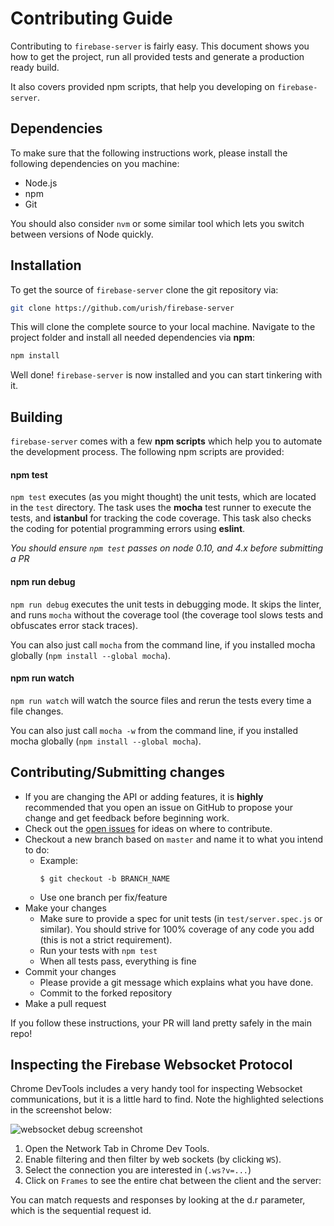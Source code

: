 # Contributing Guide

Contributing to `firebase-server` is fairly easy. This document shows you how to
get the project, run all provided tests and generate a production ready build.

It also covers provided npm scripts, that help you developing on `firebase-server`.

## Dependencies

To make sure that the following instructions work, please install the following dependencies
on you machine:

- Node.js
- npm
- Git

You should also consider `nvm` or some similar tool which lets you switch between versions of Node quickly.

## Installation

To get the source of `firebase-server` clone the git repository via:

```sh
git clone https://github.com/urish/firebase-server
```

This will clone the complete source to your local machine. Navigate to the project folder
and install all needed dependencies via **npm**:

```sh
npm install
```

Well done! `firebase-server` is now installed and you can start tinkering with it.

## Building

`firebase-server` comes with a few **npm scripts** which help you to automate
the development process. The following npm scripts are provided:

#### npm test

`npm test` executes (as you might thought) the unit tests, which are located
in the `test` directory. The task uses the **mocha** test runner to execute
the tests, and **istanbul** for tracking the code coverage. This task also checks
the coding for potential programming errors using **eslint**.

*You should ensure `npm test` passes on node 0.10, and 4.x before submitting a PR*

#### npm run debug

`npm run debug` executes the unit tests in debugging mode. It skips the linter, 
and runs `mocha` without the coverage tool (the coverage tool slows tests and obfuscates error stack traces).

You can also just call `mocha` from the command line, if you installed mocha globally (`npm install --global mocha`).

#### npm run watch

`npm run watch` will watch the source files and rerun the tests every time a file changes.

You can also just call `mocha -w` from the command line, if you installed mocha globally (`npm install --global mocha`).

## Contributing/Submitting changes

- If you are changing the API or adding features, it is **highly** recommended that
 you open an issue on GitHub to propose your change and get feedback before beginning work.
- Check out the [open issues](https://github.com/urish/firebase-server/issues) for ideas on where to contribute.
- Checkout a new branch based on `master` and name it to what you intend to do:
  - Example:
    ````
    $ git checkout -b BRANCH_NAME
    ````
  - Use one branch per fix/feature
- Make your changes
  - Make sure to provide a spec for unit tests (in `test/server.spec.js` or similar). 
    You should strive for 100% coverage of any code you add (this is not a strict requirement).
  - Run your tests with `npm test`
  - When all tests pass, everything is fine
- Commit your changes
  - Please provide a git message which explains what you have done.  
  - Commit to the forked repository
- Make a pull request

If you follow these instructions, your PR will land pretty safely in the main repo!

## Inspecting the Firebase Websocket Protocol

Chrome DevTools includes a very handy tool for inspecting Websocket communications, but it is a little hard to find.
Note the highlighted selections in the screenshot below:

![websocket debug screenshot](https://rawgit.com/urish/firebase-server/master/media/websocket-debug.png)

1. Open the Network Tab in Chrome Dev Tools.
2. Enable filtering and then filter by web sockets (by clicking `WS`).
3. Select the connection you are interested in (`.ws?v=...`)
4. Click on `Frames` to see the entire chat between the client and the server:

You can match requests and responses by looking at the d.r parameter, which is the sequential request id.
